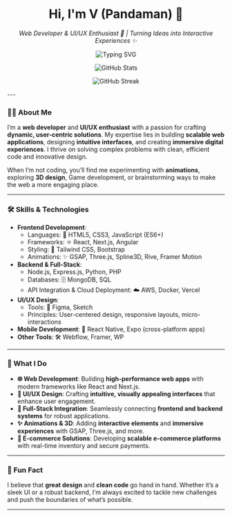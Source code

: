 <h1 align="center">Hi, I'm V (Pandaman) 👋</h1>  
<p align="center">  
  <em>Web Developer & UI/UX Enthusiast 🚀 | Turning Ideas into Interactive Experiences ✨</em>  
</p>  

<p align="center">  
  <img src="https://readme-typing-svg.demolab.com?font=Fira+Code&pause=1000&color=00FF00&width=435&lines=Building+scalable+web+apps+%F0%9F%9A%80;Designing+with+%E2%9C%A8+magic;Creating+seamless+user+experiences+%F0%9F%91%8B" alt="Typing SVG" />  
</p>  

<p align="center">
  <img src="https://github-readme-stats.vercel.app/api?username=pandamanme&show_icons=true&theme=radical" alt="GitHub Stats" />
</p>

<p align="center">
  <img src="https://github-readme-streak-stats.herokuapp.com/?user=pandamanme&theme=radical" alt="GitHub Streak" />
</p>
---  

### 👨‍💻 About Me  

I’m a **web developer** and **UI/UX enthusiast** with a passion for crafting **dynamic, user-centric solutions**. My expertise lies in building **scalable web applications**, designing **intuitive interfaces**, and creating **immersive digital experiences**. I thrive on solving complex problems with clean, efficient code and innovative design.  

When I’m not coding, you’ll find me experimenting with **animations**, exploring **3D design**, Game development, or brainstorming ways to make the web a more engaging place.  

---  

### 🛠️ Skills & Technologies  

- **Frontend Development**:  
  - Languages: 📜 HTML5, CSS3, JavaScript (ES6+)  
  - Frameworks: ⚛️ React, Next.js, Angular  
  - Styling: 🎨 Tailwind CSS, Bootstrap 
  - Animations: ✨ GSAP, Three.js, Spline3D, Rive, Framer Motion  
- **Backend & Full-Stack**:  
  - Node.js, Express.js, Python, PHP  
  - Databases: 🗄️ MongoDB, SQL  
  - API Integration & Cloud Deployment: ☁️ AWS, Docker, Vercel  
- **UI/UX Design**:  
  - Tools: 🎨 Figma, Sketch
  - Principles: User-centered design, responsive layouts, micro-interactions  
- **Mobile Development**: 📱 React Native, Expo (cross-platform apps)  
- **Other Tools**: 🛠️ Webflow, Framer, WP

---  

### 🚀 What I Do  

- **🌐 Web Development**: Building **high-performance web apps** with modern frameworks like React and Next.js.  
- **🎨 UI/UX Design**: Crafting **intuitive, visually appealing interfaces** that enhance user engagement.  
- **🔗 Full-Stack Integration**: Seamlessly connecting **frontend and backend systems** for robust applications.  
- **✨ Animations & 3D**: Adding **interactive elements** and **immersive experiences** with GSAP, Three.js, and more.  
- **🛒 E-commerce Solutions**: Developing **scalable e-commerce platforms** with real-time inventory and secure payments.  

---  

### 🎨 Fun Fact  

I believe that **great design** and **clean code** go hand in hand. Whether it’s a sleek UI or a robust backend, I’m always excited to tackle new challenges and push the boundaries of what’s possible.  

---  
